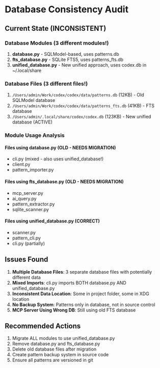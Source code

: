 # Database Consistency Audit

## Current State (INCONSISTENT)

### Database Modules (3 different modules!)
1. **database.py** - SQLModel-based, uses patterns.db
2. **fts_database.py** - SQLite FTS5, uses patterns_fts.db
3. **unified_database.py** - New unified approach, uses codex.db in ~/.local/share

### Database Files (3 different files!)
1. `/Users/admin/Work/codex/codex/data/patterns.db` (12KB) - Old SQLModel database
2. `/Users/admin/Work/codex/codex/data/patterns_fts.db` (41KB) - FTS database
3. `/Users/admin/.local/share/codex/codex.db` (123KB) - New unified database (ACTIVE)

### Module Usage Analysis

#### Files using database.py (OLD - NEEDS MIGRATION)
- cli.py (mixed - also uses unified_database!)
- client.py
- pattern_importer.py

#### Files using fts_database.py (OLD - NEEDS MIGRATION)
- mcp_server.py
- ai_query.py
- pattern_extractor.py
- sqlite_scanner.py

#### Files using unified_database.py (CORRECT)
- scanner.py
- pattern_cli.py
- cli.py (partially)

## Issues Found

1. **Multiple Database Files**: 3 separate database files with potentially different data
2. **Mixed Imports**: cli.py imports BOTH database.py AND unified_database.py
3. **Inconsistent Data Location**: Some in project folder, some in XDG location
4. **No Backup System**: Patterns only in database, not in source control
5. **MCP Server Using Wrong DB**: Still using old FTS database

## Recommended Actions

1. Migrate ALL modules to use unified_database.py
2. Remove database.py and fts_database.py
3. Delete old database files after migration
4. Create pattern backup system in source code
5. Ensure all patterns are versioned in git
